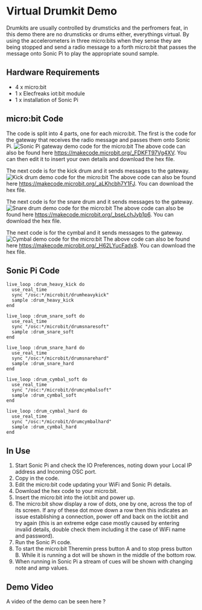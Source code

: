 # Virtual Drumkit Demo

Drumkits are usually controlled by drumsticks and the perfromers feat, in this demo there are no drumsticks or drums either, everythings virtual. By using the accelerometers in three micro:bits when they sense they are being stopped and send a radio message to a forth micro:bit that passes the message onto Sonic Pi to play the appropriate sound sample.


## Hardware Requirements

* 4 x micro:bit
* 1 x Elecfreaks iot:bit module
* 1 x installation of Sonic Pi


## micro:bit Code

The code is split into 4 parts, one for each micro:bit. The first is the code for the gateway that receives the radio message and passes them onto Sonic Pi. 
![Sonic Pi gateway demo code for the micro:bit](https://github.com/RBilsland/pxt-sonicpiosc/blob/master/images/sonicPiGatewayDemoMicrobit.png)
The above code can also be found here https://makecode.microbit.org/_FDKFT97Vg4XV. You can then edit it to insert your own details and download the hex file.

The next code is for the kick drum and it sends messages to the gateway.
![Kick drum demo code for the micro:bit](https://github.com/RBilsland/pxt-sonicpiosc/blob/master/images/kickDrumDemoMicrobit.png)
The above code can also be found here https://makecode.microbit.org/_aLKhcbh7Y1FJ. You can download the hex file.

The next code is for the snare drum and it sends messages to the gateway.
![Snare drum demo code for the micro:bit](https://github.com/RBilsland/pxt-sonicpiosc/blob/master/images/snareDrumDemoMicrobit.png)
The above code can also be found here https://makecode.microbit.org/_bseLchJyb1p6. You can download the hex file.

The next code is for the cymbal and it sends messages to the gateway.
![Cymbal demo code for the micro:bit](https://github.com/RBilsland/pxt-sonicpiosc/blob/master/images/cymbalDemoMicrobit.png)
The above code can also be found here https://makecode.microbit.org/_H62LYucFadx8. You can download the hex file.


## Sonic Pi Code

```sonicpi
live_loop :drum_heavy_kick do
  use_real_time
  sync "/osc:*/microbit/drumheavykick"
  sample :drum_heavy_kick
end

live_loop :drum_snare_soft do
  use_real_time
  sync "/osc:*/microbit/drumsnaresoft"
  sample :drum_snare_soft
end

live_loop :drum_snare_hard do
  use_real_time
  sync "/osc:*/microbit/drumsnarehard"
  sample :drum_snare_hard
end

live_loop :drum_cymbal_soft do
  use_real_time
  sync "/osc:*/microbit/drumcymbalsoft"
  sample :drum_cymbal_soft
end

live_loop :drum_cymbal_hard do
  use_real_time
  sync "/osc:*/microbit/drumcymbalhard"
  sample :drum_cymbal_hard
end
```


## In Use

1. Start Sonic Pi and check the IO Preferences, noting down your Local IP address and Incoming OSC port.
2. Copy in the code.
3. Edit the micro:bit code updating your WiFi and Sonic Pi details.
4. Download the hex code to your micro:bit.
5. Insert the micro:bit into the iot:bit and power up.
6. The micro:bit show display a row of dots, one by one, across the top of its screen. If any of these dot move down a row then this indicates an issue establishing a connection, power off and back on the iot:bit and try again (this is an extreme edge case mostly caused by entering invalid details, double check them including it the case of WiFi name and password).
7. Run the Sonic Pi code.
8. To start the micro:bit Theremin press button A and to stop press button B. While it is running a dot will be shown in the middle of the bottom row.
9. When running in Sonic Pi a stream of cues will be shown with changing note and amp values.


## Demo Video

A video of the demo can be seen here ?